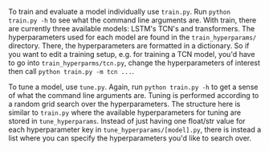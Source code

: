 To train and evaluate a model individually use `train.py`. Run `python train.py -h` to see what the command line arguments are. With train, there are currently three available models: LSTM's TCN's and transformers. The hyperparameters used for each model are found in the `train_hyperparams/` directory. There, the hyperparameters are formatted in a dictionary. So if you want to edit a training setup, e.g. for training a TCN model, you'd have to go into `train_hyperparms/tcn.py`, change the hyperparameters of interest then call `python train.py -m tcn ...`.

To tune a model, use `tune.py`. Again, run `python train.py -h` to get a sense of what the command line arguments are. Tuning is performed according to a random grid search over the hyperparameters. The structure here is similar to `train.py` where the available hyperparameters for tuning are stored in `tune_hyperparams`. Instead of just having one float/str value for each hyperparameter key in `tune_hyperparams/[model].py`, there is instead a list where you can specify the hyperparameters you'd like to search over.
